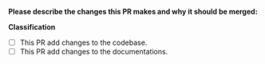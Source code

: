**Please describe the changes this PR makes and why it should be merged:**

**Classification**

- [ ] This PR add changes to the codebase.
- [ ] This PR add changes to the documentations.
